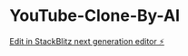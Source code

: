 # YouTube-Clone-By-AI

[Edit in StackBlitz next generation editor ⚡️](https://stackblitz.com/~/github.com/elonerajeev/YouTube-Clone-By-AI)